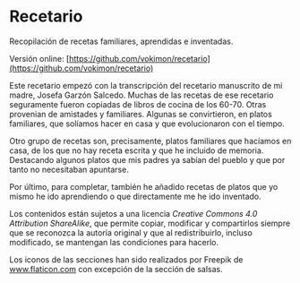 Recetario
=========

Recopilación de recetas familiares, aprendidas e inventadas.

Versión online: [https://github.com/vokimon/recetario](https://github.com/vokimon/recetario)

Este recetario empezó con la transcripción del recetario manuscrito de mi madre,
Josefa Garzón Salcedo.
Muchas de las recetas de ese recetario seguramente fueron
copiadas de libros de cocina de los 60-70.
Otras provenian de amistades y familiares.
Algunas se convirtieron, en platos familiares,
que solíamos hacer en casa y que evolucionaron con el tiempo.

Otro grupo de recetas son, precisamente,
platos familiares que hacíamos en casa,
de los que no hay receta escrita y que he incluido de memoria.
Destacando algunos platos que mis padres ya sabían del pueblo
y que por tanto no necesitaban apuntarse.

Por último, para completar, también he añadido recetas de platos que
yo mismo he ido aprendiendo o que directamente me he ido inventado.

Los contenidos están sujetos a una licencia
_Creative Commons 4.0 Attribution ShareAlike_,
que permite copiar, modificar y compartirlos
siempre que se reconozca la autoría original
y que al redistribuirlo, incluso modificado,
se mantengan las condiciones para hacerlo.

Los iconos de las secciones 
han sido realizados por Freepik de www.flaticon.com
con excepción de la sección de salsas.


